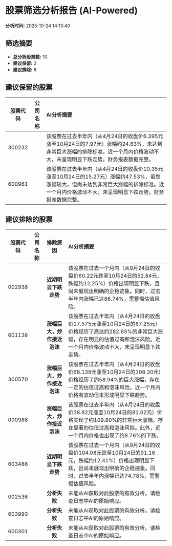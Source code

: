 # 股票筛选分析报告 (AI-Powered)

**分析时间:** 2025-10-24 14:13:40

## 筛选摘要

- **总分析股票数:** 10
- **建议保留:** 2
- **建议排除:** 8

## 建议保留的股票

| 股票代码 | 公司名称 | AI分析摘要 |
|:---:|:---:|:---|
| 300232 |  | 该股票在过去半年内（从4月24日的收盘价6.395元涨至10月24日的7.97元）涨幅约24.63%，未达到非常巨大涨幅的排除标准。近一个月内价格波动不大，未呈现明显下跌走势。财务报表数据完整。 |
| 600961 |  | 该股票在过去半年内（从4月24日的收盘价10.35元涨至10月24日的15.27元）涨幅约47.53%，虽然涨幅较大，但尚未达到非常巨大涨幅的排除标准。近一个月内价格波动不大，未呈现明显下跌走势。财务报表数据完整。 |

## 建议排除的股票

| 股票代码 | 公司名称 | 排除原因 | AI分析摘要 |
|:---:|:---:|:---:|:---|
| 002938 |  | **近期明显下跌走势** | 该股票在过去一个月内（从9月24日的收盘价60.22元跌至10月24日的52.84元，跌幅约12.25%）价格出现明显下跌，且尚未展现出明确的企稳迹象。同时，过去半年内涨幅已达86.74%，需警惕估值风险。 |
| 601138 |  | **涨幅巨大，炒作接近泡沫** | 该股票在过去半年内（从4月24日的收盘价17.575元涨至10月24日的67.25元）价格经历了高达约282.65%的非常巨大涨幅，存在明显的估值过高和泡沫风险。近一个月内价格波动不大，未呈现明显下跌走势。 |
| 300570 |  | **涨幅巨大，炒作接近泡沫** | 该股票在过去半年内（从4月24日的收盘价68.138元涨至10月24日的108.30元）价格经历了约58.94%的巨大涨幅，存在一定的估值过高和泡沫风险。近一个月内价格有波动但未形成明显下跌趋势。 |
| 000988 |  | **涨幅巨大，炒作接近泡沫** | 该股票在过去半年内（从4月24日的收盘价38.62元涨至10月24日的81.02元）价格实现了约109.80%的非常巨大涨幅，存在显著的估值过高和泡沫风险。此外，近一个月内价格也出现了约8.76%的下跌。 |
| 603486 |  | **近期明显下跌走势** | 该股票在过去一个月内（从9月24日的收盘价104.08元跌至10月24日的91.16元，跌幅约12.41%）价格出现明显下跌，且尚未展现出明确的企稳迹象。同时，过去半年内涨幅已达74.78%，需警惕估值风险。 |
| 002536 |  | **分析失败** | 未能从AI获取对此股票的有效分析。请检查日志中AI的原始响应。 |
| 603993 |  | **分析失败** | 未能从AI获取对此股票的有效分析。请检查日志中AI的原始响应。 |
| 600301 |  | **分析失败** | 未能从AI获取对此股票的有效分析。请检查日志中AI的原始响应。 |
